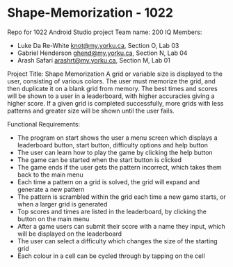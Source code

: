# Shape-Memorization - 1022
Repo for 1022 Android Studio project
Team name: 200 IQ
Members: 
- Luke Da Re-White knot@my.yorku.ca, Section O, Lab 03
- Gabriel Henderson ghend@my.yorku.ca, Section N, Lab 04
- Arash Safari arashrt@my.yorku.ca, Section M, Lab 01

Project Title: Shape Memorization
A grid or variable size is displayed to the user, consisting of various colors. The user must memorize the grid, and then duplicate it on a blank grid from memory. The best times and scores will be shown to a user in a leaderboard, with higher accuracies giving a higher score. If a given grid is completed successfully, more grids with less patterns and greater size will be shown until the user fails.

Functional Requirements:
* The program on start shows the user a menu screen which displays a leaderboard button, start button, difficulty options and help button
* The user can learn how to play the game by clicking the help button
* The game can be started when the start button is clicked
* The game ends if the user gets the pattern incorrect, which takes them back to the main menu
* Each time a pattern on a grid is solved, the grid will expand and generate a new pattern
* The pattern is scrambled within the grid each time a new game starts, or when a larger grid is generated
* Top scores and times are listed in the leaderboard, by clicking the button on the main menu
* After a game users can submit their score with a name they input, which will be displayed on the leaderboard
* The user can select a difficulty which changes the size of the starting grid
* Each colour in a cell can be cycled through by tapping on the cell
